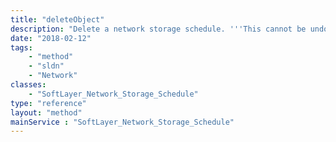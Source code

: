 ```yaml
---
title: "deleteObject"
description: "Delete a network storage schedule. '''This cannot be undone.''' ''deleteObject'' returns Boolean ''true'' on successful deletion or ''false'' if it was unable to remove a schedule; "
date: "2018-02-12"
tags:
    - "method"
    - "sldn"
    - "Network"
classes:
    - "SoftLayer_Network_Storage_Schedule"
type: "reference"
layout: "method"
mainService : "SoftLayer_Network_Storage_Schedule"
---
```

